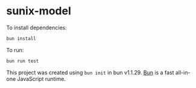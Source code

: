 # sunix-model

To install dependencies:

```bash
bun install
```

To run:

```bash
bun run test
```

This project was created using `bun init` in bun v1.1.29. [Bun](https://bun.sh) is a fast all-in-one JavaScript runtime.

